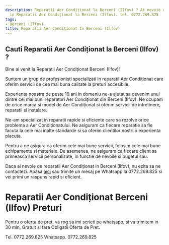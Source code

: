 ```yaml
---
description: Reparatii Aer Condiționat la Berceni (Ilfov) ? Ai nevoie de un profesionist
  in Reparatii Aer Condiționat la Berceni (Ilfov). tel. 0772.269.825
tags:
- Berceni (Ilfov)
title: Reparatii Aer Condiționat In Berceni (Ilfov)
---
```



## Cauti Reparatii Aer Condiționat la Berceni (Ilfov) ?

Bine ai venit la Reparatii Aer Condiționat Berceni (Ilfov)!

Suntem un grup de profesionisti specializati in reparatii Aer Condiționat care oferim servicii de cea mai buna calitate la preturi accesibile. 

Experienta noastra de peste 10 ani in domeniu ne-a ajutat sa devenim unul dintre cei mai buni reparatori Aer Condiționat din Berceni (Ilfov). Ne ocupam de orice marca si model de Aer Condiționat si oferim servicii de intretinere, reparatii si instalare.

Ne-am specializat in reparatii rapide si eficiente care sa rezolve orice problema a Aer Condiționatului. Ne asiguram ca fiecare reparatie sa fie facuta la cele mai inalte standarde si sa oferim clientilor nostri o experienta placuta.

Pentru a ne asigura ca oferim cele mai bune servicii, folosim cele mai bune echipamente si materiale. De asemenea, ne asiguram ca fiecare client sa primeasca servicii personalizate, in functie de nevoile si bugetul sau.

Daca ai nevoie de reparatii Aer Condiționat in Berceni (Ilfov), nu ezita sa ne contactezi. Apasa <a href="https://www.repatiaer.ro/">aici</a> sau trimite un mesaj pe Whatsapp la 0772.269.825 si vei primi un raspuns rapid si eficient.

# Reparatii Aer Condiționat Berceni (Ilfov) Preturi
Pentru o oferta de pret, va rog sa imi scrieti pe whatsapp, si va trimitem in 30 min, Gratuit si fara Obligatii Oferta de Pret.

Tel. 0772.269.825
Whatsapp. 0772.269.825